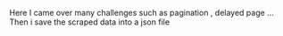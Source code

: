 Here I came over many challenges such as pagination , delayed page ... Then i save the scraped data into a json file
